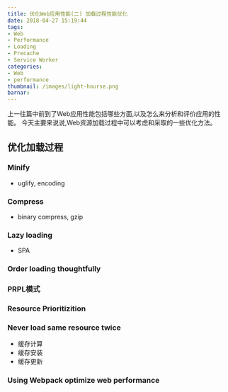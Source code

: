 ```yaml
---
title: 优化Web应用性能(二) 加载过程性能优化
date: 2018-04-27 15:19:44
tags: 
- Web
- Performance
- Loading
- Precache
- Service Worker
categories:
- Web
- performance
thumbnail: /images/light-hourse.png
barnar: 
---
```



上一往篇中前到了Web应用性能包括哪些方面,以及怎么来分析和评价应用的性能。 今天主要来说说,Web资源加载过程中可以考虑和采取的一些优化方法。
<!-- more -->

## 优化加载过程

### Minify
- uglify, encoding
### Compress
- binary compress, gzip
### Lazy loading
- SPA 
### Order loading thoughtfully
### PRPL模式
### Resource Prioritizition
### Never load same resource twice
- 缓存计算
- 缓存安装
- 缓存更新
### Using Webpack optimize web performance 